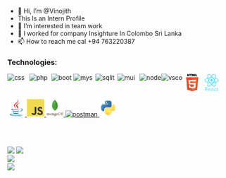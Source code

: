 - 👋 Hi, I’m @Vinojith
- This Is an Intern Profile 
- 👀 I’m interested in team work
- 🌱 I worked for company Insighture In Colombo Sri Lanka
- 📫 How to reach me cal  +94 763220387


<!---
Vinojithab17/Vinojithab17 is a ✨ special ✨ repository because its `README.md` (this file) appears on your GitHub profile.
You can click the Preview link to take a look at your changes.
--->

### Technologies:

<img src="https://raw.githubusercontent.com/devicons/devicon/master/icons/html5/html5-original-wordmark.svg" alt="html5" width="40" height="40"/> </a> <a href="https://www.java.com" target="_blank" rel="noreferrer">
<img align="left" alt="css" width="50px" height="20px" src="https://img.shields.io/badge/CSS3-1572B6?style=for-the-badge&logo=css3&logoColor=white" />
<img align="left" alt="php" width="50px" height="20px" src="https://img.shields.io/badge/PHP-777BB4?style=for-the-badge&logo=php&logoColor=white" />
<img src="https://raw.githubusercontent.com/devicons/devicon/master/icons/react/react-original-wordmark.svg" alt="react" width="40" height="40"/>
<img align="left" alt="bootstrap" width="50px" height="20px"  src="https://img.shields.io/badge/Bootstrap-563D7C?style=for-the-badge&logo=bootstrap&logoColor=white" />
<img align="left"  alt="mysql" width="50px" height="20px"  src="https://img.shields.io/badge/MySQL-005C84?style=for-the-badge&logo=mysql&logoColor=white" />
<img align="left"  alt="sqlite" width="50px" height="20px"  src="https://img.shields.io/badge/SQLite-07405E?style=for-the-badge&logo=sqlite&logoColor=white" />
<img align="left"  alt="mui" width="50px" height="20px"  src="https://img.shields.io/badge/Material%20UI-007FFF?style=for-the-badge&logo=mui&logoColor=white" />
<img align="left"  alt="node js" width="50px" height="20px"  src="https://img.shields.io/badge/Node.js-339933?style=for-the-badge&logo=nodedotjs&logoColor=white" />
<img align="left"  alt="vscode" width="50px" height="20px"  src="https://img.shields.io/badge/VSCode-0078D4?style=for-the-badge&logo=visual%20studio%20code&logoColor=white" />
<br/>
	
 <img src="https://raw.githubusercontent.com/devicons/devicon/master/icons/java/java-original.svg" alt="java" width="40" height="40"/> </a> <a href="https://developer.mozilla.org/en-US/docs/Web/JavaScript" target="_blank" rel="noreferrer"> <img src="https://raw.githubusercontent.com/devicons/devicon/master/icons/javascript/javascript-original.svg" alt="javascript" width="40" height="40"/> </a> <a href="https://www.mongodb.com/" target="_blank" rel="noreferrer"> <img src="https://raw.githubusercontent.com/devicons/devicon/master/icons/mongodb/mongodb-original-wordmark.svg" alt="mongodb" width="40" height="40"/> </a> <a href="https://www.mysql.com/" target="_blank" rel="noreferrer"> 
	<img src="https://www.vectorlogo.zone/logos/getpostman/getpostman-icon.svg" alt="postman" width="40" height="40"/> </a> <a href="https://www.python.org" target="_blank" rel="noreferrer">
	<img src="https://raw.githubusercontent.com/devicons/devicon/master/icons/python/python-original.svg" alt="python" width="40" height="40"/> 
	</a> <a href="https://reactjs.org/" target="_blank" rel="noreferrer"> </a> 


<br/>
<br/>


<br />

<img src="https://github-readme-stats.vercel.app/api?username=VinojithG" />

<img src="https://github-readme-stats.vercel.app/api/top-langs/?username=VinojithG" />
<br/>
<img src="https://github-readme-streak-stats.herokuapp.com/?user=VinojithG" />

<br/>
<img src="https://github-profile-trophy.vercel.app/?username=VinojithG" />
	
